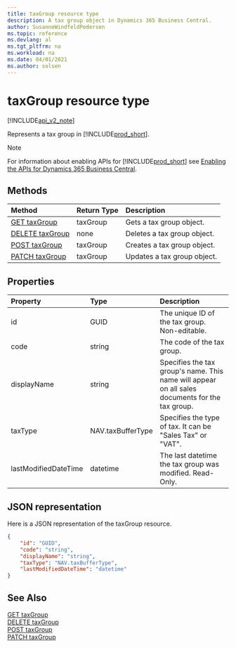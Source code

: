 ```yaml
---
title: taxGroup resource type  
description: A tax group object in Dynamics 365 Business Central.
author: SusanneWindfeldPedersen
ms.topic: reference
ms.devlang: al
ms.tgt_pltfrm: na
ms.workload: na
ms.date: 04/01/2021
ms.author: solsen
---
```


# taxGroup resource type

[!INCLUDE[api_v2_note](../../../includes/api_v2_note.md)]

<!-- START>DO_NOT_EDIT -->
<!-- IMPORTANT:Do not edit any of the content between here and the END>DO_NOT_EDIT. -->
Represents a tax group in [!INCLUDE[prod_short](../../../includes/prod_short.md)].

> [!NOTE]
> For information about enabling APIs for [!INCLUDE[prod_short](../../../includes/prod_short.md)] see [Enabling the APIs for Dynamics 365 Business Central](../enabling-apis-for-dynamics-nav.md).

## Methods

| Method | Return Type|Description |
|:--------------------|:-----------|:-------------------------|
|[GET taxGroup](../api/dynamics_taxgroup_get.md)|taxGroup|Gets a tax group object.|
|[DELETE taxGroup](../api/dynamics_taxgroup_delete.md)|none|Deletes a tax group object.|
|[POST taxGroup](../api/dynamics_taxgroup_create.md)|taxGroup|Creates a tax group object.|
|[PATCH taxGroup](../api/dynamics_taxgroup_update.md)|taxGroup|Updates a tax group object.|



## Properties

| Property           | Type   |Description     |
|:-------------------|:-------|:---------------|
|id|GUID|The unique ID of the tax group. Non-editable.|
|code|string|The code of the tax group.|
|displayName|string|Specifies the tax group's name. This name will appear on all sales documents for the tax group.|
|taxType|NAV.taxBufferType|Specifies the type of tax. It can be "Sales Tax" or "VAT".|
|lastModifiedDateTime|datetime|The last datetime the tax group was modified. Read-Only.|

## JSON representation

Here is a JSON representation of the taxGroup resource.


```json
{
    "id": "GUID",
    "code": "string",
    "displayName": "string",
    "taxType": "NAV.taxBufferType",
    "lastModifiedDateTime": "datetime"
}
```
<!-- IMPORTANT: END>DO_NOT_EDIT -->



## See Also
[GET taxGroup](../api/dynamics_taxGroup_Get.md)  
[DELETE taxGroup](../api/dynamics_taxGroup_Delete.md)  
[POST taxGroup](../api/dynamics_taxGroup_Create.md)  
[PATCH taxGroup](../api/dynamics_taxGroup_Update.md)
